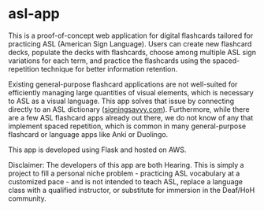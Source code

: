 # asl-app

This is a proof-of-concept web application for digital flashcards tailored for practicing ASL (American Sign Language). Users can create new flashcard decks, populate the decks with flashcards, choose among multiple ASL sign variations for each term, and practice the flashcards using the spaced-repetition technique for better information retention.

Existing general-purpose flashcard applications are not well-suited for efficiently managing large quantities of visual elements, which is necessary to ASL as a visual language. This app solves that issue by connecting directly to an ASL dictionary ([signingsavvy.com](https://www.signingsavvy.com/)). Furthermore, while there are a few ASL flashcard apps already out there, we do not know of any that implement spaced repetition, which is common in many general-purpose flashcard or language apps like Anki or Duolingo.

This app is developed using Flask and hosted on AWS.

Disclaimer: The developers of this app are both Hearing. This is simply a project to fill a personal niche problem - practicing ASL vocabulary at a customized pace - and is not intended to teach ASL, replace a language class with a qualified instructor, or substitute for immersion in the Deaf/HoH community.
